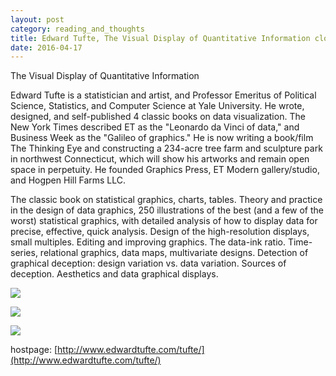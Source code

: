 ```yaml
---
layout: post
category: reading_and_thoughts
title: Edward Tufte, The Visual Display of Quantitative Information clothbound
date: 2016-04-17
---
```



The Visual Display of Quantitative Information    

Edward Tufte is a statistician and artist, and Professor Emeritus of Political Science, Statistics, and Computer Science at Yale University. He wrote, designed, and self-published 4 classic books on data visualization. The New York Times described ET as the "Leonardo da Vinci of data," and Business Week as the "Galileo of graphics." He is now writing a book/film The Thinking Eye and constructing a 234-acre tree farm and sculpture park in northwest Connecticut, which will show his artworks and remain open space in perpetuity. He founded Graphics Press, ET Modern gallery/studio, and Hogpen Hill Farms LLC.    

The classic book on statistical graphics, charts, tables. Theory and practice in the design of data graphics, 250 illustrations of the best (and a few of the worst) statistical graphics, with detailed analysis of how to display data for precise, effective, quick analysis. Design of the high-resolution displays, small multiples. Editing and improving graphics. The data-ink ratio. Time-series, relational graphics, data maps, multivariate designs. Detection of graphical deception: design variation vs. data variation. Sources of deception. Aesthetics and data graphical displays.    

![](http://www.edwardtufte.com/tufte/graphics/vdqi_bookcover.gif)

![](http://www.edwardtufte.com/tufte/graphics/book_pp_cover.gif)

![](http://www.edwardtufte.com/tufte/graphics/be_cover.jpg)    

hostpage: [http://www.edwardtufte.com/tufte/](http://www.edwardtufte.com/tufte/)